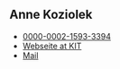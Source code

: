 ## Anne Koziolek

- [<i class="fa-brands fa-orcid"></i> 0000-0002-1593-3394](https://orcid.org/0000-0002-1593-3394)
- [Webseite at KIT](https://mcse.kastel.kit.edu/staff_Koziolek_Anne.php)
- [Mail](mailto:koziolek@kit.edu)
